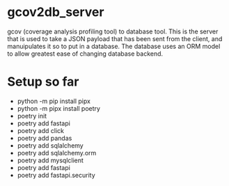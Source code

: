 # gcov2db_server
gcov (coverage analysis profiling tool) to database tool. This is the server that is used to take a JSON payload that has been sent from the client, and manuipulates it so to put in a database. The database uses an ORM model to allow greatest ease of changing database backend.

# Setup so far
- python -m pip install pipx
- python -m pipx install poetry
- poetry init
- poetry add fastapi
- poetry add click
- poetry add pandas
- poetry add sqlalchemy
- poetry add sqlalchemy.orm
- poetry add mysqlclient
- poetry add fastapi
- poetry add fastapi.security
